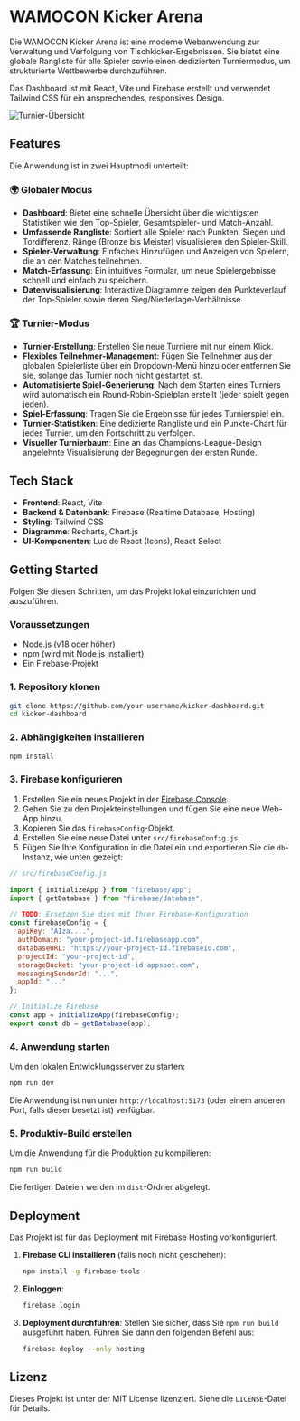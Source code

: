 # WAMOCON Kicker Arena

Die WAMOCON Kicker Arena ist eine moderne Webanwendung zur Verwaltung und Verfolgung von Tischkicker-Ergebnissen. Sie bietet eine globale Rangliste für alle Spieler sowie einen dedizierten Turniermodus, um strukturierte Wettbewerbe durchzuführen.

Das Dashboard ist mit React, Vite und Firebase erstellt und verwendet Tailwind CSS für ein ansprechendes, responsives Design.

![Turnier-Übersicht](https://i.imgur.com/your-screenshot-url.png) <!-- Fügen Sie hier einen Screenshot Ihrer App ein -->

## Features

Die Anwendung ist in zwei Hauptmodi unterteilt:

### 🌍 Globaler Modus

-   **Dashboard**: Bietet eine schnelle Übersicht über die wichtigsten Statistiken wie den Top-Spieler, Gesamtspieler- und Match-Anzahl.
-   **Umfassende Rangliste**: Sortiert alle Spieler nach Punkten, Siegen und Tordifferenz. Ränge (Bronze bis Meister) visualisieren den Spieler-Skill.
-   **Spieler-Verwaltung**: Einfaches Hinzufügen und Anzeigen von Spielern, die an den Matches teilnehmen.
-   **Match-Erfassung**: Ein intuitives Formular, um neue Spielergebnisse schnell und einfach zu speichern.
-   **Datenvisualisierung**: Interaktive Diagramme zeigen den Punkteverlauf der Top-Spieler sowie deren Sieg/Niederlage-Verhältnisse.

### 🏆 Turnier-Modus

-   **Turnier-Erstellung**: Erstellen Sie neue Turniere mit nur einem Klick.
-   **Flexibles Teilnehmer-Management**: Fügen Sie Teilnehmer aus der globalen Spielerliste über ein Dropdown-Menü hinzu oder entfernen Sie sie, solange das Turnier noch nicht gestartet ist.
-   **Automatisierte Spiel-Generierung**: Nach dem Starten eines Turniers wird automatisch ein Round-Robin-Spielplan erstellt (jeder spielt gegen jeden).
-   **Spiel-Erfassung**: Tragen Sie die Ergebnisse für jedes Turnierspiel ein.
-   **Turnier-Statistiken**: Eine dedizierte Rangliste und ein Punkte-Chart für jedes Turnier, um den Fortschritt zu verfolgen.
-   **Visueller Turnierbaum**: Eine an das Champions-League-Design angelehnte Visualisierung der Begegnungen der ersten Runde.

## Tech Stack

-   **Frontend**: React, Vite
-   **Backend & Datenbank**: Firebase (Realtime Database, Hosting)
-   **Styling**: Tailwind CSS
-   **Diagramme**: Recharts, Chart.js
-   **UI-Komponenten**: Lucide React (Icons), React Select

## Getting Started

Folgen Sie diesen Schritten, um das Projekt lokal einzurichten und auszuführen.

### Voraussetzungen

-   Node.js (v18 oder höher)
-   npm (wird mit Node.js installiert)
-   Ein Firebase-Projekt

### 1. Repository klonen

```bash
git clone https://github.com/your-username/kicker-dashboard.git
cd kicker-dashboard
```

### 2. Abhängigkeiten installieren

```bash
npm install
```

### 3. Firebase konfigurieren

1.  Erstellen Sie ein neues Projekt in der [Firebase Console](https://console.firebase.google.com/).
2.  Gehen Sie zu den Projekteinstellungen und fügen Sie eine neue Web-App hinzu.
3.  Kopieren Sie das `firebaseConfig`-Objekt.
4.  Erstellen Sie eine neue Datei unter `src/firebaseConfig.js`.
5.  Fügen Sie Ihre Konfiguration in die Datei ein und exportieren Sie die `db`-Instanz, wie unten gezeigt:

```javascript
// src/firebaseConfig.js

import { initializeApp } from "firebase/app";
import { getDatabase } from "firebase/database";

// TODO: Ersetzen Sie dies mit Ihrer Firebase-Konfiguration
const firebaseConfig = {
  apiKey: "AIza....",
  authDomain: "your-project-id.firebaseapp.com",
  databaseURL: "https://your-project-id.firebaseio.com",
  projectId: "your-project-id",
  storageBucket: "your-project-id.appspot.com",
  messagingSenderId: "...",
  appId: "..."
};

// Initialize Firebase
const app = initializeApp(firebaseConfig);
export const db = getDatabase(app);
```

### 4. Anwendung starten

Um den lokalen Entwicklungsserver zu starten:

```bash
npm run dev
```

Die Anwendung ist nun unter `http://localhost:5173` (oder einem anderen Port, falls dieser besetzt ist) verfügbar.

### 5. Produktiv-Build erstellen

Um die Anwendung für die Produktion zu kompilieren:

```bash
npm run build
```

Die fertigen Dateien werden im `dist`-Ordner abgelegt.

## Deployment

Das Projekt ist für das Deployment mit Firebase Hosting vorkonfiguriert.

1.  **Firebase CLI installieren** (falls noch nicht geschehen):
    ```bash
    npm install -g firebase-tools
    ```
2.  **Einloggen**:
    ```bash
    firebase login
    ```
3.  **Deployment durchführen**:
    Stellen Sie sicher, dass Sie `npm run build` ausgeführt haben. Führen Sie dann den folgenden Befehl aus:
    ```bash
    firebase deploy --only hosting
    ```

## Lizenz

Dieses Projekt ist unter der MIT License lizenziert. Siehe die `LICENSE`-Datei für Details.
